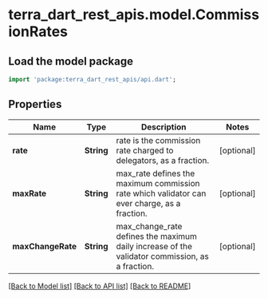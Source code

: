 # terra_dart_rest_apis.model.CommissionRates

## Load the model package
```dart
import 'package:terra_dart_rest_apis/api.dart';
```

## Properties
Name | Type | Description | Notes
------------ | ------------- | ------------- | -------------
**rate** | **String** | rate is the commission rate charged to delegators, as a fraction. | [optional] 
**maxRate** | **String** | max_rate defines the maximum commission rate which validator can ever charge, as a fraction. | [optional] 
**maxChangeRate** | **String** | max_change_rate defines the maximum daily increase of the validator commission, as a fraction. | [optional] 

[[Back to Model list]](../README.md#documentation-for-models) [[Back to API list]](../README.md#documentation-for-api-endpoints) [[Back to README]](../README.md)


